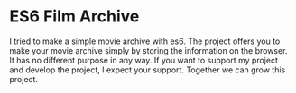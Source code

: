 # ES6 Film Archive
 I tried to make a simple movie archive with es6. The project offers you to make your movie archive simply by storing the information on the browser. It has no different purpose in any way. If you want to support my project and develop the project, I expect your support. Together we can grow this project.
